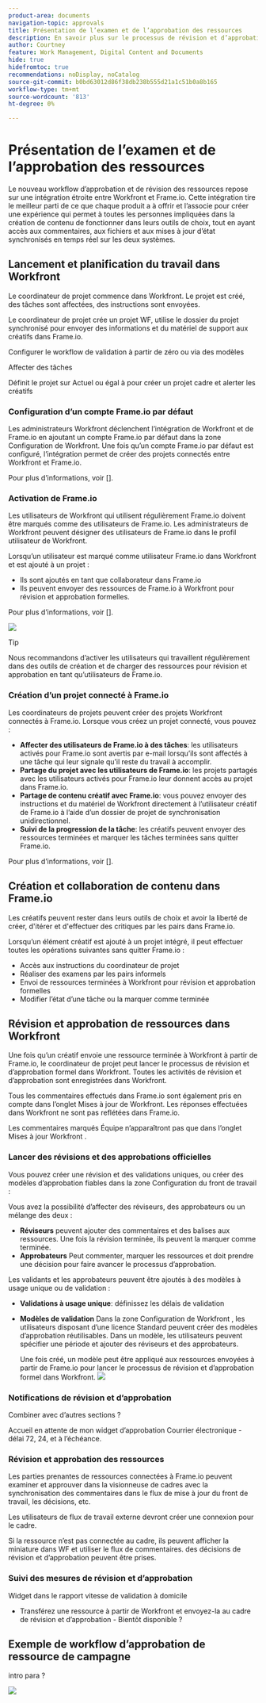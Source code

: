 ```yaml
---
product-area: documents
navigation-topic: approvals
title: Présentation de l’examen et de l’approbation des ressources
description: En savoir plus sur le processus de révision et d’approbation formelles dans Workfront.
author: Courtney
feature: Work Management, Digital Content and Documents
hide: true
hidefromtoc: true
recommendations: noDisplay, noCatalog
source-git-commit: b0bd63012d86f38db238b555d21a1c51b0a8b165
workflow-type: tm+mt
source-wordcount: '813'
ht-degree: 0%

---
```



# Présentation de l’examen et de l’approbation des ressources

Le nouveau workflow d’approbation et de révision des ressources repose sur une intégration étroite entre Workfront et Frame.io. Cette intégration tire le meilleur parti de ce que chaque produit a à offrir et l’associe pour créer une expérience qui permet à toutes les personnes impliquées dans la création de contenu de fonctionner dans leurs outils de choix, tout en ayant accès aux commentaires, aux fichiers et aux mises à jour d’état synchronisés en temps réel sur les deux systèmes.

<!-- link to frame docs-->

## Lancement et planification du travail dans Workfront

Le coordinateur de projet commence dans Workfront. Le projet est créé, des tâches sont affectées, des instructions sont envoyées.

Le coordinateur de projet crée un projet WF, utilise le dossier du projet synchronisé pour envoyer des informations et du matériel de support aux créatifs dans Frame.io.

Configurer le workflow de validation à partir de zéro ou via des modèles

Affecter des tâches

Définit le projet sur Actuel ou égal à pour créer un projet cadre et alerter les créatifs

### Configuration d’un compte Frame.io par défaut

Les administrateurs Workfront déclenchent l’intégration de Workfront et de Frame.io en ajoutant un compte Frame.io par défaut dans la zone Configuration de Workfront. Une fois qu’un compte Frame.io par défaut est configuré, l’intégration permet de créer des projets connectés entre Workfront et Frame.io.

Pour plus d’informations, voir [].


<!-- in procedure article we need to cover how groups work with projects and how the frame account is associated with a group. And that accounts other than the default can be added on a 1:1 basis using the dev token. -->


### Activation de Frame.io

Les utilisateurs de Workfront qui utilisent régulièrement Frame.io doivent être marqués comme des utilisateurs de Frame.io. Les administrateurs de Workfront peuvent désigner des utilisateurs de Frame.io dans le profil utilisateur de Workfront.

Lorsqu’un utilisateur est marqué comme utilisateur Frame.io dans Workfront et est ajouté à un projet :

* Ils sont ajoutés en tant que collaborateur dans Frame.io
* Ils peuvent envoyer des ressources de Frame.io à Workfront pour révision et approbation formelles.

Pour plus d’informations, voir [].

![](assets/Frame-enabled-user.png)

>[!TIP]
>
>Nous recommandons d’activer les utilisateurs qui travaillent régulièrement dans des outils de création et de charger des ressources pour révision et approbation en tant qu’utilisateurs de Frame.io.

### Création d’un projet connecté à Frame.io

Les coordinateurs de projets peuvent créer des projets Workfront connectés à Frame.io. Lorsque vous créez un projet connecté, vous pouvez :

* **Affecter des utilisateurs de Frame.io à des tâches**: les utilisateurs activés pour Frame.io sont avertis par e-mail lorsqu’ils sont affectés à une tâche qui leur signale qu’il reste du travail à accomplir.
* **Partage du projet avec les utilisateurs de Frame.io**: les projets partagés avec les utilisateurs activés pour Frame.io leur donnent accès au projet dans Frame.io.
* **Partage de contenu créatif avec Frame.io**: vous pouvez envoyer des instructions et du matériel de Workfront directement à l’utilisateur créatif de Frame.io à l’aide d’un dossier de projet de synchronisation unidirectionnel.
* **Suivi de la progression de la tâche**: les créatifs peuvent envoyer des ressources terminées et marquer les tâches terminées sans quitter Frame.io.

Pour plus d’informations, voir [].

<!--Preassign approval templates to asks coming in the future-->


## Création et collaboration de contenu dans Frame.io

Les créatifs peuvent rester dans leurs outils de choix et avoir la liberté de créer, d&#39;itérer et d&#39;effectuer des critiques par les pairs dans Frame.io.

Lorsqu’un élément créatif est ajouté à un projet intégré, il peut effectuer toutes les opérations suivantes sans quitter Frame.io :

* Accès aux instructions du coordinateur de projet
* Réaliser des examens par les pairs informels
* Envoi de ressources terminées à Workfront pour révision et approbation formelles
* Modifier l’état d’une tâche ou la marquer comme terminée
<!-- * Notification of decision
* Upload new versions of connected assets marked as needs more work < will automatically connect>-->


## Révision et approbation de ressources dans Workfront

Une fois qu’un créatif envoie une ressource terminée à Workfront à partir de Frame.io, le coordinateur de projet peut lancer le processus de révision et d’approbation formel dans Workfront. Toutes les activités de révision et d’approbation sont enregistrées dans Workfront.

Tous les commentaires effectués dans Frame.io sont également pris en compte dans l’onglet Mises à jour de Workfront. Les réponses effectuées dans Workfront ne sont pas reflétées dans Frame.io.

Les commentaires marqués Équipe n’apparaîtront pas que dans l’onglet Mises à jour Workfront .

### Lancer des révisions et des approbations officielles

Vous pouvez créer une révision et des validations uniques, ou créer des modèles d’approbation fiables dans la zone Configuration du front de travail :

Vous avez la possibilité d’affecter des réviseurs, des approbateurs ou un mélange des deux :

* **Réviseurs** peuvent ajouter des commentaires et des balises aux ressources. Une fois la révision terminée, ils peuvent la marquer comme terminée. <!--example of when to add reviewers-->
* **Approbateurs** Peut commenter, marquer les ressources et doit prendre une décision pour faire avancer le processus d’approbation.

Les validants et les approbateurs peuvent être ajoutés à des modèles à usage unique ou de validation :

<!--can also assign teams and set deadline-->

* **Validations à usage unique**: définissez les délais de validation

* **Modèles de validation**
Dans la zone Configuration de Workfront , les utilisateurs disposant d’une licence Standard peuvent créer des modèles d’approbation réutilisables. Dans un modèle, les utilisateurs peuvent spécifier une période et ajouter des réviseurs et des approbateurs. <!--do we want to mention any upcoming plans here? -->

  Une fois créé, un modèle peut être appliqué aux ressources envoyées à partir de Frame.io pour lancer le processus de révision et d’approbation formel dans Workfront.
  ![](assets/assign-template.png)

<!-- can set timreframe which calculates deadline once approval is started. >

    For more information, see [Create and manage Approval Templates](/)<!--don't forget link-->

### Notifications de révision et d’approbation

Combiner avec d’autres sections ?

Accueil en attente de mon widget d’approbation Courrier électronique - délai 72, 24, et à l’échéance.

<!-- upload assets directly to workfront to be reviewed in Frame.io/ Will have to send manually at first

Reviewer/approver needs to go through email to get to frame vier
-->

### Révision et approbation des ressources

Les parties prenantes de ressources connectées à Frame.io peuvent examiner et approuver dans la visionneuse de cadres avec la synchronisation des commentaires dans le flux de mise à jour du front de travail, les décisions, etc.

<!-- include screenshot from frame.io-->

Les utilisateurs de flux de travail externe devront créer une connexion pour le cadre.

Si la ressource n’est pas connectée au cadre, ils peuvent afficher la miniature dans WF et utiliser le flux de commentaires. des décisions de révision et d’approbation peuvent être prises.

### Suivi des mesures de révision et d’approbation

Widget dans le rapport vitesse de validation à domicile

<!--
### Published approved assets to Adobe Experience Manager Assets

Use the native integration to send approved assets to AEM.
-->


* Transférez une ressource à partir de Workfront et envoyez-la au cadre de révision et d’approbation - Bientôt disponible ?

## Exemple de workflow d’approbation de ressource de campagne

intro para ?

![](assets/example-workflow.png) <!-- probbly need a different version of this but add something similar rather than typing all out?-->
